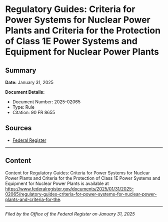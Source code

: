 # Regulatory Guides: Criteria for Power Systems for Nuclear Power Plants and Criteria for the Protection of Class 1E Power Systems and Equipment for Nuclear Power Plants

## Summary

**Date:** January 31, 2025

**Document Details:**
- Document Number: 2025-02065
- Type: Rule
- Citation: 90 FR 8655

## Sources
- [Federal Register](https://www.federalregister.gov/documents/2025/01/31/2025-02065/regulatory-guides-criteria-for-power-systems-for-nuclear-power-plants-and-criteria-for-the)

---

## Content

Content for Regulatory Guides: Criteria for Power Systems for Nuclear Power Plants and Criteria for the Protection of Class 1E Power Systems and Equipment for Nuclear Power Plants is available at https://www.federalregister.gov/documents/2025/01/31/2025-02065/regulatory-guides-criteria-for-power-systems-for-nuclear-power-plants-and-criteria-for-the.

---

*Filed by the Office of the Federal Register on January 31, 2025*
